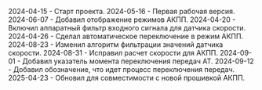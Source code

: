 2024-04-15 - Старт проекта.
2024-05-16 - Первая рабочая версия.
2024-06-07 - Добавил отображение режимов АКПП.
2024-04-20 - Включил аппаратный фильтр входного сигнала для датчика скорости.
2024-04-26 - Сделал автоматическое переключение в режим АКПП.
2024-08-23 - Изменил алгоритм фильтрации значений датчика скорости.
2024-08-31 - Исправил расчет скорости для АКПП.
2024-09-01 - Добавил указатель момента переключения передач AT.
2024-09-12 - Добавил обозначение, что идет процесс переключения передач.
2025-04-23 - Обновил для совместимости с новой прошивкой АКПП.